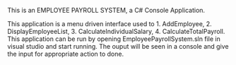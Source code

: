 This is an EMPLOYEE PAYROLL SYSTEM, a C# Console Application.

This application is a menu driven interface used to 
            1. AddEmployee, 
            2. DisplayEmployeeList, 
            3. CalculateIndividualSalary, 
            4. CalculateTotalPayroll. 
This application can be run by opening EmployeePayrollSystem.sln file in visual studio and start running. The ouput will be seen in a console and give the input for appropriate action to done.
